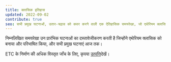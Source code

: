 ```yaml
---
title: क्लासिक इतिहास
updated: 2022-09-02
contribute: true
seo: सभी प्रमुख घटनाओं, उतार-चढ़ाव को कवर करने वाली एक ऐतिहासिक समयरेखा, जो एथेरियम क्लासिक की अद्भुत दुनिया में वर्तमान स्थिति की ओर ले जाती है।
---
```


निम्नलिखित समयरेखा उन प्रारंभिक घटनाओं का दस्तावेजीकरण करती है जिन्होंने एथेरियम क्लासिक को बनाया और परिभाषित किया, और सभी प्रमुख घटनाएं आज तक।

ETC के निर्माण की अधिक विस्तृत जाँच के लिए, कृपया [उत्पत्ति](/why-classic/genesis)देखें।
